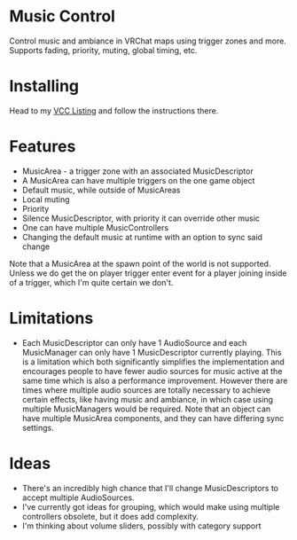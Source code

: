 
# Music Control

Control music and ambiance in VRChat maps using trigger zones and more. Supports fading, priority, muting, global timing, etc.

# Installing

Head to my [VCC Listing](https://jansharp.github.io/vrc/vcclisting.xhtml) and follow the instructions there.

# Features

- MusicArea - a trigger zone with an associated MusicDescriptor
- A MusicArea can have multiple triggers on the one game object
- Default music, while outside of MusicAreas
- Local muting
- Priority
- Silence MusicDescriptor, with priority it can override other music
- One can have multiple MusicControllers
- Changing the default music at runtime with an option to sync said change

Note that a MusicArea at the spawn point of the world is not supported. Unless we do get the on player trigger enter event for a player joining inside of a trigger, which I'm quite certain we don't.

# Limitations

- Each MusicDescriptor can only have 1 AudioSource and each MusicManager can only have 1 MusicDescriptor currently playing. This is a limitation which both significantly simplifies the implementation and encourages people to have fewer audio sources for music active at the same time which is also a performance improvement. However there are times where multiple audio sources are totally necessary to achieve certain effects, like having music and ambiance, in which case using multiple MusicManagers would be required. Note that an object can have multiple MusicArea components, and they can have differing sync settings.

# Ideas

- There's an incredibly high chance that I'll change MusicDescriptors to accept multiple AudioSources.
- I've currently got ideas for grouping, which would make using multiple controllers obsolete, but it does add complexity.
- I'm thinking about volume sliders, possibly with category support
